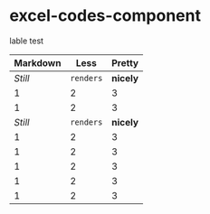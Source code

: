 # excel-codes-component

lable test

Markdown | Less | Pretty
--- | --- | ---
*Still* | `renders` | **nicely**
1 | 2 | 3
1 | 2 | 3
*Still* | `renders` | **nicely**
1 | 2 | 3
1 | 2 | 3
1 | 2 | 3
1 | 2 | 3
1 | 2 | 3
